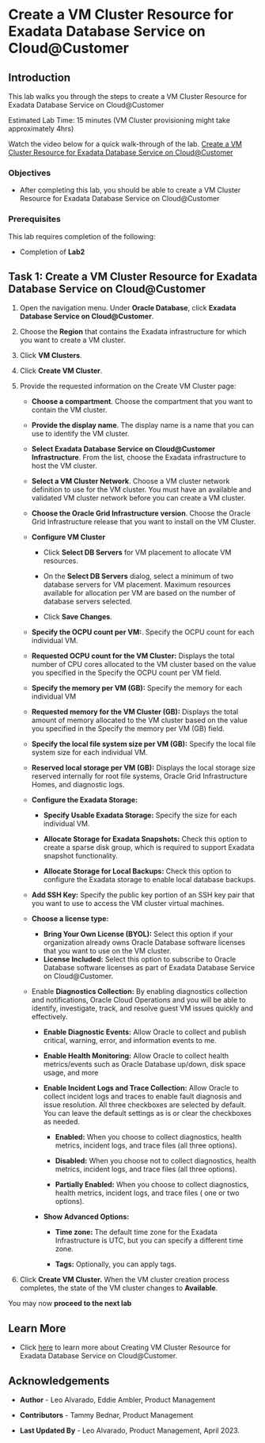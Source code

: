 
# Create a VM Cluster Resource for Exadata Database Service on Cloud@Customer


## Introduction

This lab walks you through the steps to create a VM Cluster Resource for Exadata Database Service on Cloud@Customer

Estimated Lab Time: 15 minutes (VM Cluster provisioning might take approximately 4hrs)

Watch the video below for a quick walk-through of the lab.
[Create a VM Cluster Resource for Exadata Database Service on Cloud@Customer](youtube:5gaKF1ewyRg)

### Objectives

-   After completing this lab, you should be able to create a VM Cluster Resource for Exadata Database Service on Cloud@Customer


### Prerequisites

This lab requires completion of the following:

* Completion of **Lab2**

## Task 1: Create a VM Cluster Resource for Exadata Database Service on Cloud@Customer

1. Open the navigation menu. Under **Oracle Database**, click **Exadata Database Service on Cloud@Customer**.

2. Choose the **Region** that contains the Exadata infrastructure for which you want to create a VM cluster.

3. Click **VM Clusters**.

4. Click **Create VM Cluster**.

5. Provide the requested information on the Create VM Cluster page:

    * **Choose a compartment**. Choose the compartment that you want to contain the VM cluster.

    * **Provide the display name**. The display name is a name that you can use to identify the VM cluster.

    * **Select Exadata Database Service on Cloud@Customer Infrastructure**. From the list, choose the Exadata infrastructure to host the VM cluster.

    * **Select a VM Cluster Network**. Choose a VM cluster network definition to use for the VM cluster. You must have an available and validated VM cluster network before you can create a VM cluster.

    * **Choose the Oracle Grid Infrastructure version**. Choose the Oracle Grid Infrastructure release that you want to install on the VM Cluster.

    * **Configure VM Cluster**

        * Click **Select DB Servers** for VM placement to allocate VM resources.

        * On the **Select DB Servers** dialog, select a minimum of two database servers for VM placement. Maximum resources available for allocation per VM are based on the number of database servers selected.

        * Click **Save Changes**.

    * **Specify the OCPU count per VM:**. Specify the OCPU count for each individual VM.

    * **Requested OCPU count for the VM Cluster:** Displays the total number of CPU cores allocated to the VM cluster based on the value you specified in the Specify the OCPU count per VM field.

    * **Specify the memory per VM (GB):** Specify the memory for each individual VM

    * **Requested memory for the VM Cluster (GB):** Displays the total amount of memory allocated to the VM cluster based on the value you specified in the Specify the memory per VM (GB) field.

    * **Specify the local file system size per VM (GB):** Specify the local file system size for each individual VM.

    * **Reserved local storage per VM (GB):** Displays the local storage size reserved internally for root file systems, Oracle Grid Infrastructure Homes, and diagnostic logs.

    * **Configure the Exadata Storage:**

        * **Specify Usable Exadata Storage:** Specify the size for each individual VM.

        * **Allocate Storage for Exadata Snapshots:** Check this option to create a sparse disk group, which is required to support Exadata snapshot functionality.

        * **Allocate Storage for Local Backups:** Check this option to configure the Exadata storage to enable local database backups.

    * **Add SSH Key:** Specify the public key portion of an SSH key pair that you want to use to access the VM cluster virtual machines.

    * **Choose a license type:**

        * **Bring Your Own License (BYOL):** Select this option if your organization already owns Oracle Database software licenses that you want to use on the VM cluster.
        * **License Included:** Select this option to subscribe to Oracle Database software licenses as part of Exadata Database Service on Cloud@Customer.

    * Enable **Diagnostics Collection:** By enabling diagnostics collection and notifications, Oracle Cloud Operations and you will be able to identify, investigate, track, and resolve guest VM issues quickly and effectively.

        * **Enable Diagnostic Events:** Allow Oracle to collect and publish critical, warning, error, and information events to me.

        * **Enable Health Monitoring:** Allow Oracle to collect health metrics/events such as Oracle Database up/down, disk space usage, and more

        * **Enable Incident Logs and Trace Collection:** Allow Oracle to collect incident logs and traces to enable fault diagnosis and issue resolution.
          All three checkboxes are selected by default. You can leave the default settings as is or clear the checkboxes as needed.

            * **Enabled:** When you choose to collect diagnostics, health metrics, incident logs, and trace files (all three options).

            * **Disabled:** When you choose not to collect diagnostics, health metrics, incident logs, and trace files (all three options).

            * **Partially Enabled:** When you choose to collect diagnostics, health metrics, incident logs, and trace files ( one or two options).

      * **Show Advanced Options:**

        * **Time zone:** The default time zone for the Exadata Infrastructure is UTC, but you can specify a different time zone.

        * **Tags:** Optionally, you can apply tags.

6. Click **Create VM Cluster.** When the VM cluster creation process completes, the state of the VM cluster changes to **Available**.



You may now **proceed to the next lab**



## Learn More

* Click [here](https://docs.public.oneportal.content.oci.oraclecloud.com/en-us/iaas/exadata/doc/ecc-first-vm-cluster.html) to learn more about Creating VM Cluster Resource for Exadata Database Service on Cloud@Customer.

## Acknowledgements

* **Author** - Leo Alvarado, Eddie Ambler, Product Management

* **Contributors** - Tammy Bednar, Product Management

* **Last Updated By** - Leo Alvarado, Product Management, April 2023.
